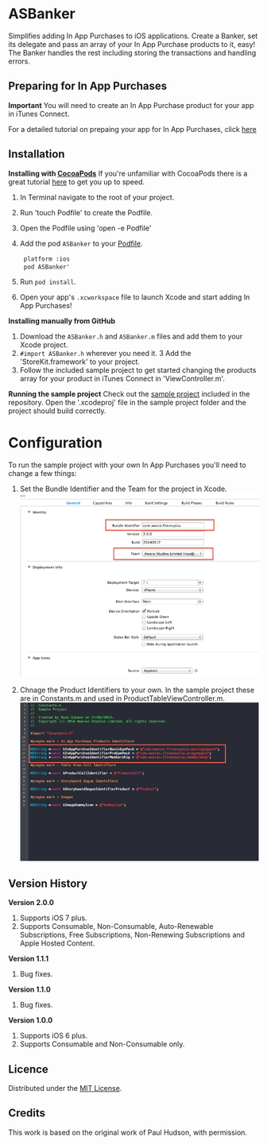 ASBanker
========

Simplifies adding In App Purchases to iOS applications. Create a Banker, set its delegate and pass an array of your In App Purchase products to it, easy! The Banker handles the rest including storing the transactions and handling errors. 

Preparing for In App Purchases
-----

**Important**
You will need to create an In App Purchase product for your app in iTunes Connect.

For a detailed tutorial on prepaing your app for In App Purchases, click [here](http://www.techotopia.com/index.php/Preparing_an_iOS_7_Application_for_In-App_Purchases) 

Installation
-----

**Installing with [CocoaPods](http://cocoapods.org)**
If you're unfamiliar with CocoaPods there is a great tutorial [here](http://www.raywenderlich.com/12139/introduction-to-cocoapods) to get you up to speed.

1. In Terminal navigate to the root of your project.
2. Run 'touch Podfile' to create the Podfile.
3. Open the Podfile using 'open -e Podfile'
4. Add the pod `ASBanker` to your [Podfile](https://github.com/CocoaPods/CocoaPods/wiki/A-Podfile).

    	platform :ios
    	pod ASBanker'

5. Run `pod install`.
6. Open your app's `.xcworkspace` file to launch Xcode and start adding In App Purchases!

**Installing manually from GitHub**
1.	Download the `ASBanker.h` and `ASBanker.m` files and add them to your Xcode project.
2.	`#import ASBanker.h` wherever you need it.
3	Add the 'StoreKit.framework' to your project.
4.	Follow the included sample project to get started changing the products array for your product in iTunes Connect in 'ViewController.m'.

**Running the sample project**
Check out the [sample project](https://github.com/AwaraiStudios/ASBanker/tree/master/Sample%20Project) included in the repository. Open the '.xcodeproj' file in the sample project folder and the project should build correctly.

Configuration
========

To run the sample project with your own In App Purchases you'll need to change a few things:

1.  Set the Bundle Identifier and the Team for the project in Xcode.
![](/Images/Bundle-Identifier.png?raw=true "")

2.  Chnage the Product Identifiers to your own. In the sample project these are in Constants.m and used in ProductTableViewController.m.
![](/Images/Product-Identifiers.png?raw=true "")

Version History
-------

**Version 2.0.0**
1. Supports iOS 7 plus.
2. Supports Consumable, Non-Consumable, Auto-Renewable Subscriptions, Free Subscriptions, Non-Renewing Subscriptions and Apple Hosted Content.

**Version 1.1.1**
1. Bug fixes.

**Version 1.1.0**
1. Bug fixes.

**Version 1.0.0**
1. Supports iOS 6 plus.
2. Supports Consumable and Non-Consumable only.


Licence
-------

Distributed under the [MIT License](http://opensource.org/licenses/MIT).

Credits
-------

This work is based on the original work of Paul Hudson, with permission.
